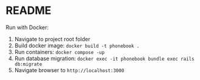 # README

Run with Docker:

1. Navigate to project root folder
2. Build docker image: `docker build -t phonebook .`
3. Run containers: `docker compose -up`
4. Run database migration: `docker exec -it phonebook bundle exec rails db:migrate`
5. Navigate browser to `http://localhost:3000`
